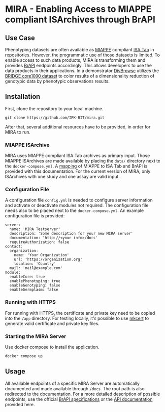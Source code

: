 # MIRA - Enabling Access to MIAPPE compliant ISArchives through BrAPI

## Use Case
Phenotyping datasets are often available as [MIAPPE](https://www.miappe.org/) compliant [ISA Tab](https://isa-specs.readthedocs.io/en/latest/isatab.html) in repositories. However, the programmatic use of those datasets is limited. To enable access to such data products, MIRA is transforming them and provides [BrAPI](https://brapi.org/) endpoints accordingly. This allows developers to use the data products in their applications. In a demonstrator [DivBrowse](https://divbrowse.ipk-gatersleben.de) utilizes the [BRIDGE core1000 dataset](https://bridge.ipk-gatersleben.de/) to color results of a dimensionality reduction of genotypic data by phenotypic observations results.

## Installation

First, clone the repository to your local machine.

```
git clone https://github.com/IPK-BIT/mira.git
```

After that, several additional resources have to be provided, in order for MIRA to run. 

### MIAPPE ISArchive

MIRA uses MIAPPE compliant ISA Tab archives as primary input. Those MIAPPE ISArchives are made available by placing the ``data/`` directory next to the ``docker-compose.yml``. A [mapping](miappe.md) of MIAPPE to ISA Tab and BrAPI is provided with this documentation. For the current version of MIRA, only ISArchives with one study and one assay are valid input.

### Configuration File

A configuration file ``config.yml`` is needed to configure server information and activate or deactivate modules not required. The configuration file needs also to be placed next to the ``docker-compose.yml``. An example configuration file is provided:

```
server:
  name: 'MIRA Testserver'
  description: 'Some description for your new MIRA server'
  documentation: 'http://<your info>/docs'
  requireAuthorization: false
contact:
  organization:
    name: 'Your Organization'
    url: 'https://organization.org'
    location: 'Country'
  mail: 'mail@example.com'
module:
  enableCore: true
  enablePhenotyping: true
  enableGenotyping: false
  enableGermplasm: false
```

### Running with HTTPS 

For running with HTTPS, the certificate and private key need to be copied into the ``/app`` directory. 
For testing locally, it's possible to use [mkcert](https://github.com/FiloSottile/mkcert) to generate valid certificate and private key files. 

### Starting the MIRA Server

Use docker compose to install the application.

```bash
docker compose up
```

## Usage

All available endpoints of a specific MIRA Server are automatically documented and made available through ```/docs```. The root path is also redirected to the documentation.
For a more detailed description of possible endpoints, use the official [BrAPI specifications](https://brapi.org/specification) or the [API documentation](brapi.md) provided here.